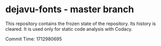 # dejavu-fonts - master branch

This repository contains the frozen state of the repository.
Its history is cleared. It is used only for static code
analysis with Codacy.

Commit Time: 1712980695